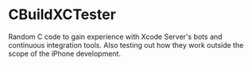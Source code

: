 # CBuildXCTester

Random C code to gain experience with Xcode Server's bots and continuous integration tools. Also testing out how they work outside the scope of the iPhone development.
